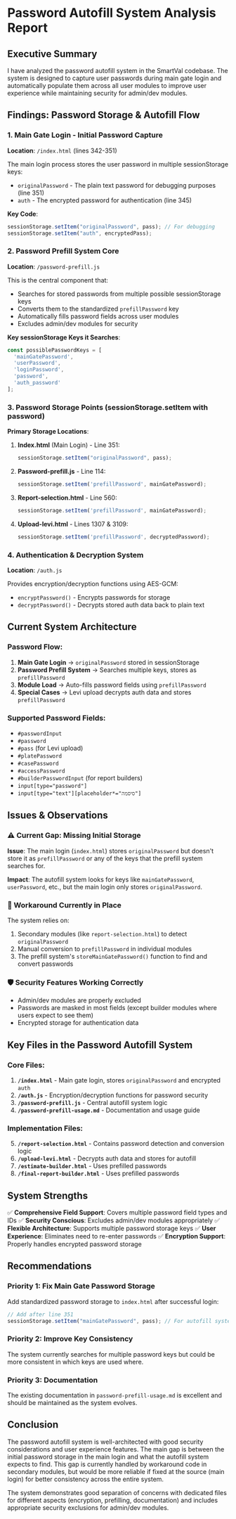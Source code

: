 # Password Autofill System Analysis Report

## Executive Summary
I have analyzed the password autofill system in the SmartVal codebase. The system is designed to capture user passwords during main gate login and automatically populate them across all user modules to improve user experience while maintaining security for admin/dev modules.

## Findings: Password Storage & Autofill Flow

### 1. Main Gate Login - Initial Password Capture
**Location**: `/index.html` (lines 342-351)

The main login process stores the user password in multiple sessionStorage keys:
- `originalPassword` - The plain text password for debugging purposes (line 351)
- `auth` - The encrypted password for authentication (line 345)

**Key Code**:
```javascript
sessionStorage.setItem("originalPassword", pass); // For debugging
sessionStorage.setItem("auth", encryptedPass);
```

### 2. Password Prefill System Core
**Location**: `/password-prefill.js`

This is the central component that:
- Searches for stored passwords from multiple possible sessionStorage keys
- Converts them to the standardized `prefillPassword` key
- Automatically fills password fields across user modules
- Excludes admin/dev modules for security

**Key sessionStorage Keys it Searches**:
```javascript
const possiblePasswordKeys = [
  'mainGatePassword',
  'userPassword', 
  'loginPassword',
  'password',
  'auth_password'
];
```

### 3. Password Storage Points (sessionStorage.setItem with password)

**Primary Storage Locations**:

1. **Index.html** (Main Login) - Line 351:
   ```javascript
   sessionStorage.setItem("originalPassword", pass);
   ```

2. **Password-prefill.js** - Line 114:
   ```javascript
   sessionStorage.setItem('prefillPassword', mainGatePassword);
   ```

3. **Report-selection.html** - Line 560:
   ```javascript
   sessionStorage.setItem('prefillPassword', mainGatePassword);
   ```

4. **Upload-levi.html** - Lines 1307 & 3109:
   ```javascript
   sessionStorage.setItem('prefillPassword', decryptedPassword);
   ```

### 4. Authentication & Decryption System
**Location**: `/auth.js`

Provides encryption/decryption functions using AES-GCM:
- `encryptPassword()` - Encrypts passwords for storage
- `decryptPassword()` - Decrypts stored auth data back to plain text

## Current System Architecture

### Password Flow:
1. **Main Gate Login** → `originalPassword` stored in sessionStorage
2. **Password Prefill System** → Searches multiple keys, stores as `prefillPassword`
3. **Module Load** → Auto-fills password fields using `prefillPassword`
4. **Special Cases** → Levi upload decrypts auth data and stores `prefillPassword`

### Supported Password Fields:
- `#passwordInput`
- `#password`
- `#pass` (for Levi upload)
- `#platePassword`
- `#casePassword`
- `#accessPassword`
- `#builderPasswordInput` (for report builders)
- `input[type="password"]`
- `input[type="text"][placeholder*="סיסמה"]`

## Issues & Observations

### ⚠️ Current Gap: Missing Initial Storage
**Issue**: The main login (`index.html`) stores `originalPassword` but doesn't store it as `prefillPassword` or any of the keys that the prefill system searches for.

**Impact**: The autofill system looks for keys like `mainGatePassword`, `userPassword`, etc., but the main login only stores `originalPassword`.

### 🔄 Workaround Currently in Place
The system relies on:
1. Secondary modules (like `report-selection.html`) to detect `originalPassword`
2. Manual conversion to `prefillPassword` in individual modules
3. The prefill system's `storeMainGatePassword()` function to find and convert passwords

### 🛡️ Security Features Working Correctly
- Admin/dev modules are properly excluded
- Passwords are masked in most fields (except builder modules where users expect to see them)
- Encrypted storage for authentication data

## Key Files in the Password Autofill System

### Core Files:
1. **`/index.html`** - Main gate login, stores `originalPassword` and encrypted `auth`
2. **`/auth.js`** - Encryption/decryption functions for password security
3. **`/password-prefill.js`** - Central autofill system logic
4. **`/password-prefill-usage.md`** - Documentation and usage guide

### Implementation Files:
5. **`/report-selection.html`** - Contains password detection and conversion logic
6. **`/upload-levi.html`** - Decrypts auth data and stores for autofill
7. **`/estimate-builder.html`** - Uses prefilled passwords
8. **`/final-report-builder.html`** - Uses prefilled passwords

## System Strengths
✅ **Comprehensive Field Support**: Covers multiple password field types and IDs
✅ **Security Conscious**: Excludes admin/dev modules appropriately
✅ **Flexible Architecture**: Supports multiple password storage keys
✅ **User Experience**: Eliminates need to re-enter passwords
✅ **Encryption Support**: Properly handles encrypted password storage

## Recommendations

### Priority 1: Fix Main Gate Password Storage
Add standardized password storage to `index.html` after successful login:

```javascript
// Add after line 351
sessionStorage.setItem("mainGatePassword", pass); // For autofill system
```

### Priority 2: Improve Key Consistency
The system currently searches for multiple password keys but could be more consistent in which keys are used where.

### Priority 3: Documentation
The existing documentation in `password-prefill-usage.md` is excellent and should be maintained as the system evolves.

## Conclusion

The password autofill system is well-architected with good security considerations and user experience features. The main gap is between the initial password storage in the main login and what the autofill system expects to find. This gap is currently handled by workaround code in secondary modules, but would be more reliable if fixed at the source (main login) for better consistency across the entire system.

The system demonstrates good separation of concerns with dedicated files for different aspects (encryption, prefilling, documentation) and includes appropriate security exclusions for admin/dev modules.
